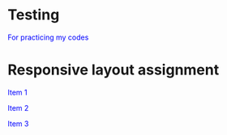 # Testing
For practicing my codes 
<!DOCTYPE HTML>
<html>
<head> 
<meta charset="utf-8">
<title> week 2 assignment </title>
<style>
*/ simple responsive framework */
 .row { 
  margin: 10px;
  border: 2px solid color: green;
  width: 100%;
  color: grey; } 
 p {color: blue; }
</style>
</head>
  
<body> 
<h1> Responsive layout assignment </h1>
<div class= "row" > 
<div class= "col-lg-4 col-md-6 col-sm-12"> <p> Item 1 </p> </div>
<div class= "col-lg-4 col-md-6 col-sm-12"> <p> Item 2 </p> </div>
<div class= "col-lg-4 col-md-6 col-sm-12"> <p> Item 3 </p> </div>
</div>
</body>
</html>
